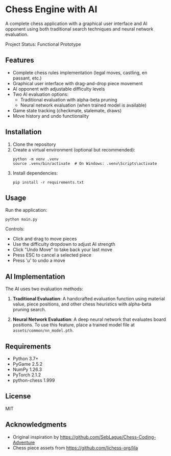 # Chess Engine with AI

A complete chess application with a graphical user interface and AI opponent using both traditional search techniques and neural network evaluation.

Project Status: Functional Prototype

## Features

- Complete chess rules implementation (legal moves, castling, en passant, etc.)
- Graphical user interface with drag-and-drop piece movement
- AI opponent with adjustable difficulty levels
- Two AI evaluation options:
  - Traditional evaluation with alpha-beta pruning
  - Neural network evaluation (when trained model is available)
- Game state tracking (checkmate, stalemate, draws)
- Move history and undo functionality

## Installation

1. Clone the repository
2. Create a virtual environment (optional but recommended):
   ```
   python -m venv .venv
   source .venv/bin/activate  # On Windows: .venv\Scripts\activate
   ```
3. Install dependencies:
   ```
   pip install -r requirements.txt
   ```

## Usage

Run the application:
```
python main.py
```

Controls:
- Click and drag to move pieces
- Use the difficulty dropdown to adjust AI strength
- Click "Undo Move" to take back your last move
- Press ESC to cancel a selected piece
- Press 'u' to undo a move

## AI Implementation

The AI uses two evaluation methods:

1. **Traditional Evaluation**: A handcrafted evaluation function using material value, piece positions, and other chess heuristics with alpha-beta pruning search.

2. **Neural Network Evaluation**: A deep neural network that evaluates board positions. To use this feature, place a trained model file at `assets/common/nn_model.pth`.

## Requirements

- Python 3.7+
- PyGame 2.5.2
- NumPy 1.26.3
- PyTorch 2.1.2
- python-chess 1.999

## License

MIT

## Acknowledgments

- Original inspiration by https://github.com/SebLague/Chess-Coding-Adventure
- Chess piece assets from https://github.com/lichess-org/lila
